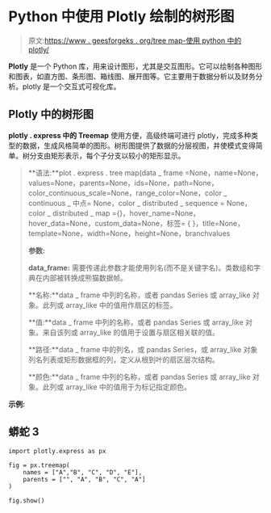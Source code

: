 # Python 中使用 Plotly 绘制的树形图

> 原文:[https://www . geesforgeks . org/tree map-使用 python 中的 plotly/](https://www.geeksforgeeks.org/treemap-using-plotly-in-python/)

**Plotly** 是一个 Python 库，用来设计图形，尤其是交互图形。它可以绘制各种图形和图表，如直方图、条形图、箱线图、展开图等。它主要用于数据分析以及财务分析。plotly 是一个交互式可视化库。

## Plotly 中的树形图

**plotly . express 中的 Treemap** 使用方便，高级终端可进行 plotly，完成多种类型的数据，生成风格简单的图形。树形图提供了数据的分层视图，并使模式变得简单。树分支由矩形表示，每个子分支以较小的矩形显示。

> **语法:**plot . express . tree map(data _ frame =None，name=None，values=None，parents=None，ids=None，path=None，color_continuous_scale=None，range_color=None，color _ continuous _ 中点= None，color _ distributed _ sequence = None，color _ distributed _ map ={}，hover_name=None，hover_data=None，custom_data=None，标签= { }，title=None，template=None，width=None，height=None，branchvalues
> 
> **参数:**
> 
> **data_frame:** 需要传递此参数才能使用列名(而不是关键字名)。类数组和字典在内部被转换成熊猫数据帧。
> 
> **名称:**data _ frame 中列的名称，或者 pandas Series 或 array_like 对象。此列或 array_like 中的值用作扇区的标签。
> 
> **值:**data _ frame 中列的名称，或者 pandas Series 或 array_like 对象。来自该列或 array_like 的值用于设置与扇区相关联的值。
> 
> **路径:**data _ frame 中的列名，或 pandas Series，或 array_like 对象列名列表或矩形数据框的列，定义从根到叶的扇区层次结构。
> 
> **颜色:**data _ frame 中列的名称，或者 pandas Series 或 array_like 对象。此列或 array_like 中的值用于为标记指定颜色。

**示例:**

## 蟒蛇 3

```
import plotly.express as px

fig = px.treemap(
    names = ["A","B", "C", "D", "E"],
    parents = ["", "A", "B", "C", "A"]
)

fig.show()
```